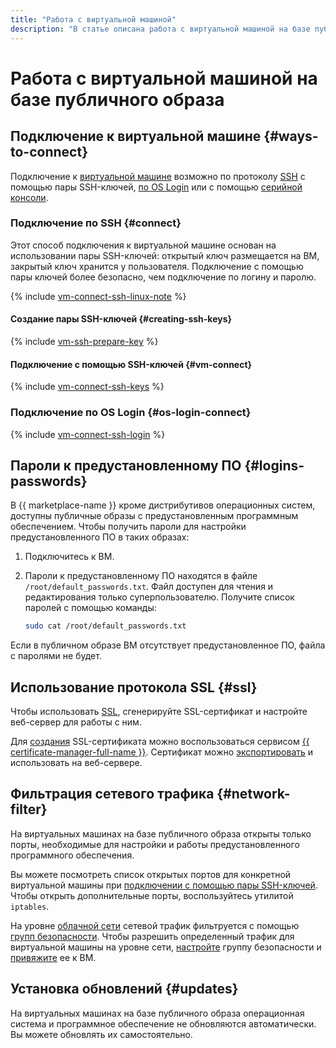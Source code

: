 ```yaml
---
title: "Работа с виртуальной машиной"
description: "В статье описана работа с виртуальной машиной на базе публичного образа в {{ yandex-cloud }}. Рассмотрим такие операции, как подключение к виртуальной машине с помощью пары SSH-ключей, создание пары ключей через SSH в Linux/MacOS, Windows 7,8,10, подключение к виртуальной машине по OS Login, использование SSL-сертификатов, фильтрация сетевого трафика, а также установка обновлений."
---
```


# Работа с виртуальной машиной на базе публичного образа

## Подключение к виртуальной машине {#ways-to-connect}

Подключение к [виртуальной машине](../../concepts/vm.md) возможно по протоколу [SSH](../../../glossary/ssh-keygen.md) с помощью пары SSH-ключей, [по OS Login](../vm-connect/os-login.md) или с помощью [серийной консоли](../serial-console/index.md).

### Подключение по SSH {#connect}

Этот способ подключения к виртуальной машине основан на использовании пары SSH-ключей: открытый ключ размещается на ВМ, закрытый ключ хранится у пользователя. Подключение с помощью пары ключей более безопасно, чем подключение по логину и паролю.

{% include [vm-connect-ssh-linux-note](../../../_includes/vm-connect-ssh-linux-note.md) %}

#### Создание пары SSH-ключей {#creating-ssh-keys}

{% include [vm-ssh-prepare-key](../../../_includes/vm-ssh-prepare-key.md) %}

#### Подключение с помощью SSH-ключей {#vm-connect}

{% include [vm-connect-ssh-keys](../../../_includes/vm-connect-ssh-keys.md) %}

### Подключение по OS Login {#os-login-connect}

{% include [vm-connect-ssh-login](../../../_includes/vm-connect-ssh-login.md) %}

## Пароли к предустановленному ПО {#logins-passwords}

В {{ marketplace-name }} кроме дистрибутивов операционных систем, доступны публичные образы с предустановленным программным обеспечением. Чтобы получить пароли для настройки предустановленного ПО в таких образах:

1. Подключитесь к ВМ.

1. Пароли к предустановленному ПО находятся в файле `/root/default_passwords.txt`. Файл доступен для чтения и редактирования только суперпользователю. Получите список паролей с помощью команды:

   ```bash
   sudo cat /root/default_passwords.txt
   ```

Если в публичном образе ВМ отсутствует предустановленное ПО, файла с паролями не будет.

## Использование протокола SSL {#ssl}

Чтобы использовать [SSL](../../../glossary/ssl-certificate.md), сгенерируйте SSL-сертификат и настройте веб-сервер для работы с ним.

Для [создания](../../../certificate-manager/operations/managed/cert-create.md) SSL-сертификата можно воспользоваться сервисом [{{ certificate-manager-full-name }}](../../../certificate-manager/). Сертификат можно [экспортировать](../../../certificate-manager/operations/managed/cert-get-content.md) и использовать на веб-сервере.

## Фильтрация сетевого трафика {#network-filter}

На виртуальных машинах на базе публичного образа открыты только порты, необходимые для настройки и работы предустановленного программного обеспечения.

Вы можете посмотреть список открытых портов для конкретной виртуальной машины при [подключении с помощью пары SSH-ключей](../vm-connect/ssh.md). Чтобы открыть дополнительные порты, воспользуйтесь утилитой `iptables`.

На уровне [облачной сети](../../../vpc/concepts/network.md#network) сетевой трафик фильтруется с помощью [групп безопасности](../../../vpc/concepts/security-groups.md). Чтобы разрешить определенный трафик для виртуальной машины на уровне сети, [настройте](../../../vpc/operations/security-group-add-rule.md) группу безопасности и [привяжите](../vm-control/vm-change-security-groups-set.md) ее к ВМ.

## Установка обновлений {#updates}

На виртуальных машинах на базе публичного образа операционная система и программное обеспечение не обновляются автоматически. Вы можете обновлять их самостоятельно.